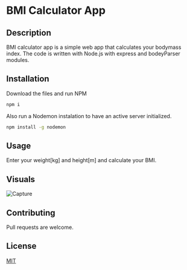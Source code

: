 # BMI Calculator App


## Description

BMI calculator app is a simple web app that calculates your  bodymass index. 
The code is written with Node.js with express and bodeyParser modules. 

## Installation

Download the files and run NPM

```bash
npm i
```

Also run a Nodemon instalation to have an active server initialized.
```bash
npm install -g nodemon
```

## Usage

Enter your weight[kg] and height[m] and calculate your BMI.

## Visuals

![Capture](https://user-images.githubusercontent.com/119517554/224714267-a8de366c-cd49-43cf-b3ab-1f9f64bf0cd8.PNG)



## Contributing

Pull requests are welcome.


## License

[MIT](https://choosealicense.com/licenses/mit/)
